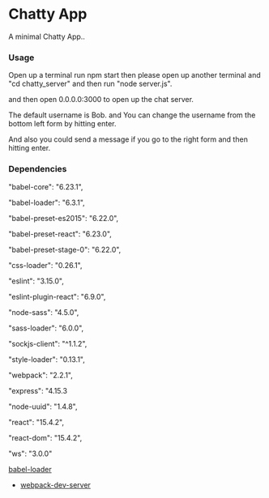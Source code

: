 Chatty App
=====================

A minimal Chatty App..

### Usage
Open up a terminal 
run npm start
then please open up another terminal and "cd chatty_server" and then run "node server.js".

and then open 0.0.0.0:3000 to open up the chat server.

The default username is Bob. and You can change the username from the bottom left form by hitting enter.

And also you could send a message if you go to the right form and then hitting enter.  



### Dependencies

  "babel-core": "6.23.1",

  "babel-loader": "6.3.1",

  "babel-preset-es2015": "6.22.0",

  "babel-preset-react": "6.23.0",

  "babel-preset-stage-0": "6.22.0",

  "css-loader": "0.26.1",

  "eslint": "3.15.0",

  "eslint-plugin-react": "6.9.0",

  "node-sass": "4.5.0",

  "sass-loader": "6.0.0",
  
  "sockjs-client": "^1.1.2",

  "style-loader": "0.13.1",

  "webpack": "2.2.1",

  "express": "4.15.3

  "node-uuid": "1.4.8",

  "react": "15.4.2",


  "react-dom": "15.4.2",

  "ws": "3.0.0"

   [babel-loader](https://github.com/babel/babel-loader)
* [webpack-dev-server](https://github.com/webpack/webpack-dev-server)
